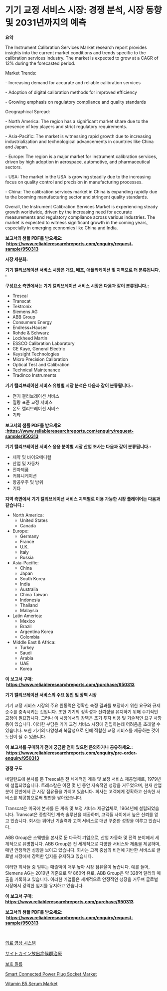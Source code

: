 <p><h1>기기 교정 서비스 시장: 경쟁 분석, 시장 동향 및 2031년까지의 예측</h1></p><p><strong>요약</strong></p>
<p><p>The Instrument Calibration Services Market research report provides insights into the current market conditions and trends specific to the calibration services industry. The market is expected to grow at a CAGR of 12% during the forecasted period.</p><p>Market Trends:</p><p>- Increasing demand for accurate and reliable calibration services</p><p>- Adoption of digital calibration methods for improved efficiency</p><p>- Growing emphasis on regulatory compliance and quality standards</p><p>Geographical Spread:</p><p>- North America: The region has a significant market share due to the presence of key players and strict regulatory requirements.</p><p>- Asia-Pacific: The market is witnessing rapid growth due to increasing industrialization and technological advancements in countries like China and Japan.</p><p>- Europe: The region is a major market for instrument calibration services, driven by high adoption in aerospace, automotive, and pharmaceutical sectors.</p><p>- USA: The market in the USA is growing steadily due to the increasing focus on quality control and precision in manufacturing processes.</p><p>- China: The calibration services market in China is expanding rapidly due to the booming manufacturing sector and stringent quality standards.</p><p>Overall, the Instrument Calibration Services Market is experiencing steady growth worldwide, driven by the increasing need for accurate measurements and regulatory compliance across various industries. The market is expected to witness significant growth in the coming years, especially in emerging economies like China and India.</p></p>
<p><strong>보고서의 샘플 PDF를 받으세요: &nbsp;<a href="https://www.reliableresearchreports.com/enquiry/request-sample/950313">https://www.reliableresearchreports.com/enquiry/request-sample/950313</a></strong></p>
<p><strong>시장 세분화:</strong></p>
<p><strong> 기기 캘리브레이션 서비스 시장은 개요, 배포, 애플리케이션 및 지역으로 더 분류됩니다. :</strong></p>
<p><strong>구성요소 측면에서는 기기 캘리브레이션 서비스 시장은 다음과 같이 분류됩니다.:</strong></p>
<p><ul><li>Trescal</li><li>Transcat</li><li>Tektronix</li><li>Siemens AG</li><li>ABB Group</li><li>Consumers Energy</li><li>Endress+Hauser</li><li>Rohde & Schwarz</li><li>Lockheed Martin</li><li>ESSCO Calibration Laboratory</li><li>GE Kaye, General Electric</li><li>Keysight Technologies</li><li>Micro Precision Calibration</li><li>Optical Test and Calibration</li><li>Technical Maintenance</li><li>Tradinco Instruments</li></ul></p>
<p><strong> 기기 캘리브레이션 서비스 유형별 시장 분석은 다음과 같이 분류됩니다.:</strong></p>
<p><ul><li>전기 캘리브레이션 서비스</li><li>질량 표준 교정 서비스</li><li>온도 캘리브레이션 서비스</li><li>기타</li></ul></p>
<p><strong>보고서의 샘플 PDF를 받으세요 :<a href="https://www.reliableresearchreports.com/enquiry/request-sample/950313">https://www.reliableresearchreports.com/enquiry/request-sample/950313</a></strong></p>
<p><strong> 기기 캘리브레이션 서비스 응용 분야별 시장 산업 조사는 다음과 같이 분류됩니다.:</strong></p>
<p><ul><li>제약 및 바이오메디컬</li><li>산업 및 자동차</li><li>전자제품</li><li>커뮤니케이션</li><li>항공우주 및 방위</li><li>기타</li></ul></p>
<p><strong>지역 측면에서 기기 캘리브레이션 서비스 지역별로 이용 가능한 시장 플레이어는 다음과 같습니다.:</strong></p>
<p><ul>
    <li>
        North America:
        <ul>
            <li>United States</li>
            <li>Canada</li>
        </ul>
    </li>
    <li>
        Europe:
        <ul>
            <li>Germany</li>
            <li>France</li>
            <li>U.K.</li>
            <li>Italy</li>
            <li>Russia</li>
        </ul>
    </li>
    <li>
        Asia-Pacific:
        <ul>
            <li>China</li>
            <li>Japan</li>
            <li>South Korea</li>
            <li>India</li>
            <li>Australia</li>
            <li>China Taiwan</li>
            <li>Indonesia</li>
            <li>Thailand</li>
            <li>Malaysia</li>
        </ul>
    </li>
    <li>
        Latin America:
        <ul>
            <li>Mexico</li>
            <li>Brazil</li>
            <li>Argentina Korea</li>
            <li>Colombia</li>
        </ul>
    </li>
    <li>
        Middle East & Africa:
        <ul>
            <li>Turkey</li>
            <li>Saudi</li>
            <li>Arabia</li>
            <li>UAE</li>
            <li>Korea</li>
        </ul>
    </li>
    </ul></p>
<p><strong>이 보고서 구매: &nbsp;<a href="https://www.reliableresearchreports.com/purchase/950313">https://www.reliableresearchreports.com/purchase/950313</a></strong></p>
<p><strong>기기 캘리브레이션 서비스의 주요 동인 및 장벽 시장</strong></p>
<p><p>기기 교정 서비스 시장의 주요 원동력은 정확한 측정 결과를 보장하기 위한 요구와 규제 준수를 충족시키는 것입니다. 또한 기기의 정확성과 신뢰성을 유지하기 위해 주기적인 교정이 필요합니다. 그러나 이 시장에서의 장벽은 초기 투자 비용 및 기술적인 요구 사항 등이 있습니다. 이러한 부담은 기기 교정 서비스 시장에 진입하는데 어려움을 초래할 수 있습니다. 또한 기기의 다양성과 복잡성으로 인해 적합한 교정 서비스를 제공하는 것이 도전이 될 수 있습니다.</p></p>
<p><strong>이 보고서를 구매하기 전에 궁금한 점이 있으면 문의하거나 공유하세요.: &nbsp;<a href="https://www.reliableresearchreports.com/enquiry/pre-order-enquiry/950313">https://www.reliableresearchreports.com/enquiry/pre-order-enquiry/950313</a></strong></p>
<p><strong>경쟁 구도</strong></p>
<p><p>네덜란드에 본사를 둔 Trescal은 전 세계적인 계측 및 보정 서비스 제공업체로, 1979년에 설립되었습니다. 트레스칼은 이전 몇 년 동안 지속적인 성장을 거두었으며, 현재 산업 분야 전반에서 큰 시장 점유율을 가지고 있습니다. 회사는 고객에게 정확하고 신속한 서비스를 제공함으로써 평판을 쌓아왔습니다.</p><p>Transcat은 미국에 본사를 둔 계측 및 보정 서비스 제공업체로, 1964년에 설립되었습니다. Transcat은 종합적인 계측 솔루션을 제공하며, 고객들 사이에서 높은 신뢰를 얻고 있습니다. 회사는 뛰어난 기술력과 고객 서비스로 매년 꾸준한 성장을 이루고 있습니다.</p><p>ABB Group은 스웨덴을 본사로 둔 다국적 기업으로, 산업 자동화 및 전력 분야에서 세계적으로 유명합니다. ABB Group은 전 세계적으로 다양한 서비스와 제품을 제공하며, 매년 안정적인 성장을 보이고 있습니다. 회사는 고객 중심의 비전에 기반한 서비스로 글로벌 시장에서 강력한 입지를 유지하고 있습니다.</p><p>이러한 회사들 중 일부는 매출액이 매우 높아 시장 점유율이 높습니다. 예를 들어, Siemens AG는 2019년 기준으로 약 860억 유로, ABB Group은 약 328억 달러의 매출을 기록하고 있습니다. 이러한 기업들은 세계적으로 안정적인 성장을 거두며 글로벌 시장에서 강력한 입지를 유지하고 있습니다.</p></p>
<p><strong>이 보고서 구매: &nbsp; <a href="https://www.reliableresearchreports.com/purchase/950313">https://www.reliableresearchreports.com/purchase/950313</a></strong></p>
<p><strong>보고서의 샘플 PDF를 받으세요: &nbsp;<a href="https://www.reliableresearchreports.com/enquiry/request-sample/950313">https://www.reliableresearchreports.com/enquiry/request-sample/950313</a></strong><strong></strong></p>
<p>&nbsp;</p>
<p><p><a href="https://github.com/vsnao330707/Market-Research-Report-List-1/blob/main/65336664374.md">의료 영상 시스템</a></p><p><a href="https://github.com/mohamedbakry57/Market-Research-Report-List-3/blob/main/64512604864.md">サイトカイン放出症候群治療</a></p><p><a href="https://github.com/laholand/Market-Research-Report-List-3/blob/main/60190864373.md">보호 필름</a></p><p><a href="https://issuu.com/reportprime-2/docs/smart-connected-power-plug-socket-m_7835a770ca128d">Smart Connected Power Plug Socket Market</a></p><p><a href="https://github.com/lataunyatinikmelvin59ilbd0dv/Market-Research-Report-List-1/blob/main/vitamin-b5-serum-market.md">Vitamin B5 Serum Market</a></p></p>